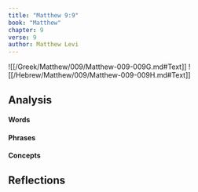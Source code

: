 ```yaml
---
title: "Matthew 9:9"
book: "Matthew"
chapter: 9
verse: 9
author: Matthew Levi
---
```

![[/Greek/Matthew/009/Matthew-009-009G.md#Text]]
![[/Hebrew/Matthew/009/Matthew-009-009H.md#Text]]

## Analysis

#### Words

#### Phrases

#### Concepts

## Reflections
